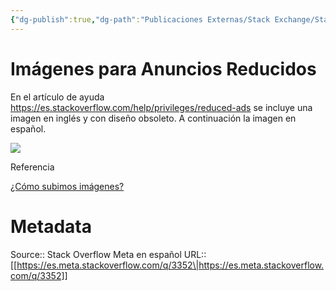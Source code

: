 ```yaml
---
{"dg-publish":true,"dg-path":"Publicaciones Externas/Stack Exchange/Stack Overflow en español/Stack Overflow en español Meta/es.meta.stackoverflow.com-3352.md","permalink":"/publicaciones-externas/stack-exchange/stack-overflow-en-espanol/stack-overflow-en-espanol-meta/es-meta-stackoverflow-com-3352/","title":"Imágenes para Anuncios Reducidos","hide":true,"noteIcon":"default","created":"2024-04-03T12:49:10.374-06:00","updated":"2024-04-05T16:44:02.820-06:00"}
---
```


# Imágenes para Anuncios Reducidos

En el artículo de ayuda https://es.stackoverflow.com/help/privileges/reduced-ads se incluye una imagen en inglés y con diseño obsoleto. A continuación la imagen en español.

[![][1]][1]


Referencia

[¿Cómo subimos imágenes?][2]


  [1]: https://i.stack.imgur.com/uhYju.png
  [2]: https://github.com/g3rv4/help-pages/issues/13

# Metadata
Source:: Stack Overflow Meta en español
URL:: [[https://es.meta.stackoverflow.com/q/3352\|https://es.meta.stackoverflow.com/q/3352]]

